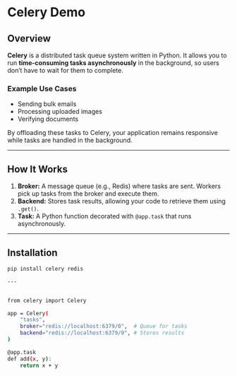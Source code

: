# Celery Demo

## Overview

**Celery** is a distributed task queue system written in Python. It allows you to run **time-consuming tasks asynchronously** in the background, so users don’t have to wait for them to complete.  

### Example Use Cases
- Sending bulk emails  
- Processing uploaded images  
- Verifying documents  

By offloading these tasks to Celery, your application remains responsive while tasks are handled in the background.

---

## How It Works

1. **Broker:** A message queue (e.g., Redis) where tasks are sent. Workers pick up tasks from the broker and execute them.  
2. **Backend:** Stores task results, allowing your code to retrieve them using `.get()`.  
3. **Task:** A Python function decorated with `@app.task` that runs asynchronously.

---

## Installation

```bash
pip install celery redis

---


from celery import Celery

app = Celery(
    "tasks",
    broker="redis://localhost:6379/0",  # Queue for tasks
    backend="redis://localhost:6379/0", # Stores results
)

@app.task
def add(x, y):
    return x + y
